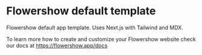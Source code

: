 # Flowershow default template

Flowershow default app template. Uses Next.js with Tailwind and MDX.

To learn more how to create and customize your Flowershow website check our docs at https://flowershow.app/docs
